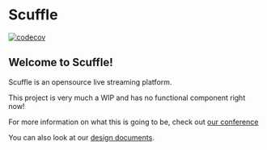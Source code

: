 # Scuffle

[![codecov](https://codecov.io/gh/ScuffleTV/scuffle/branch/main/graph/badge.svg?token=LJCYSZR4IV)](https://codecov.io/gh/ScuffleTV/scuffle)

## Welcome to Scuffle!

Scuffle is an opensource live streaming platform.

This project is very much a WIP and has no functional component right now!

For more information on what this is going to be, check out [our conference](https://www.youtube.com/watch?v=QvQpMRkzoVM&t=593s)

You can also look at our [design documents](./design/README.md).
